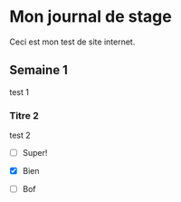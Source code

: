 # Mon journal de stage

Ceci est mon test de site internet. 

## Semaine 1
test 1

### Titre 2
test 2


- [ ] Super!   
- [x] Bien   
- [ ] Bof   


